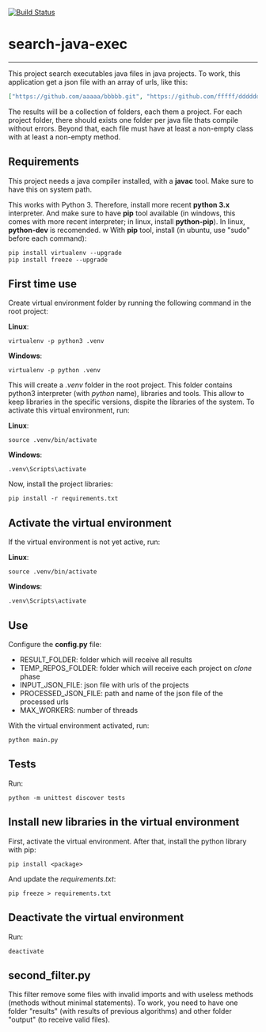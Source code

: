 [![Build Status](https://travis-ci.org/jcarlosadm-research/search-java-exec.svg?branch=master)](https://travis-ci.org/jcarlosadm-research/search-java-exec)

# **search-java-exec**
--------------------

This project search executables java files in java projects. To work, this application get a json file with an array of urls, like this:

```json
["https://github.com/aaaaa/bbbbb.git", "https://github.com/fffff/dddddd.git"]
```

The results will be a collection of folders, each them a project. For each project folder, there should exists one folder per java file thats compile without errors. Beyond that, each file must have at least a non-empty class with at least a non-empty method.

## Requirements

This project needs a java compiler installed, with a **javac** tool. Make sure to have this on system path.

This works with Python 3. Therefore, install more recent **python 3.x** interpreter. And make sure to have **pip** tool available (in windows, this comes with more recent interpreter; in linux, install **python-pip**). In linux, **python-dev** is recomended.
w
With **pip** tool, install (in ubuntu, use "sudo" before each command):
```terminal
pip install virtualenv --upgrade
pip install freeze --upgrade
```

## First time use

Create virtual environment folder by running the following command in the root project:

**Linux**:
```terminal
virtualenv -p python3 .venv
```
**Windows**:
```terminal
virtualenv -p python .venv
```

This will create a *.venv* folder in the root project. This folder contains python3 interpreter (with *python* name), libraries and tools. This allow to keep libraries in the specific versions, dispite the libraries of the system. To activate this virtual environment, run:

**Linux**:
```terminal
source .venv/bin/activate
```
**Windows**:
```terminal
.venv\Scripts\activate
```

Now, install the project libraries:

```terminal
pip install -r requirements.txt
```

## Activate the virtual environment

If the virtual environment is not yet active, run:

**Linux**:
```terminal
source .venv/bin/activate
```
**Windows**:
```terminal
.venv\Scripts\activate
```

## Use

Configure the **config.py** file:

- RESULT_FOLDER: folder which will receive all results
- TEMP_REPOS_FOLDER: folder which will receive each project on *clone* phase
- INPUT_JSON_FILE: json file with urls of the projects
- PROCESSED_JSON_FILE: path and name of the json file of the processed urls
- MAX_WORKERS: number of threads

With the virtual environment activated, run:

```terminal
python main.py
```

## Tests

Run:

```terminal
python -m unittest discover tests
```

## Install new libraries in the virtual environment

First, activate the virtual environment. After that, install the python library with pip:

```terminal
pip install <package>
```

And update the *requirements.txt*:

```terminal
pip freeze > requirements.txt
```

## Deactivate the virtual environment

Run:
```terminal
deactivate
```

## second_filter.py

This filter remove some files with invalid imports and with useless methods (methods without minimal statements). To work, you need to have one folder "results" (with results of previous algorithms) and other folder "output" (to receive valid files).